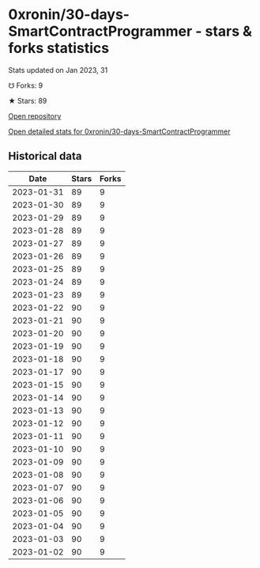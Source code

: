 # 0xronin/30-days-SmartContractProgrammer - stars & forks statistics

Stats updated on Jan 2023, 31

☋ Forks: 9

★ Stars: 89

[Open repository](https://github.com/0xronin/30-days-SmartContractProgrammer)

[Open detailed stats for 0xronin/30-days-SmartContractProgrammer](https://reviewgithub.com/rep/0xronin/30-days-SmartContractProgrammer)

## Historical data
| Date | Stars | Forks |
|------|-------|-------|
| 2023-01-31 | 89 | 9 | 
| 2023-01-30 | 89 | 9 | 
| 2023-01-29 | 89 | 9 | 
| 2023-01-28 | 89 | 9 | 
| 2023-01-27 | 89 | 9 | 
| 2023-01-26 | 89 | 9 | 
| 2023-01-25 | 89 | 9 | 
| 2023-01-24 | 89 | 9 | 
| 2023-01-23 | 89 | 9 | 
| 2023-01-22 | 90 | 9 | 
| 2023-01-21 | 90 | 9 | 
| 2023-01-20 | 90 | 9 | 
| 2023-01-19 | 90 | 9 | 
| 2023-01-18 | 90 | 9 | 
| 2023-01-17 | 90 | 9 | 
| 2023-01-15 | 90 | 9 | 
| 2023-01-14 | 90 | 9 | 
| 2023-01-13 | 90 | 9 | 
| 2023-01-12 | 90 | 9 | 
| 2023-01-11 | 90 | 9 | 
| 2023-01-10 | 90 | 9 | 
| 2023-01-09 | 90 | 9 | 
| 2023-01-08 | 90 | 9 | 
| 2023-01-07 | 90 | 9 | 
| 2023-01-06 | 90 | 9 | 
| 2023-01-05 | 90 | 9 | 
| 2023-01-04 | 90 | 9 | 
| 2023-01-03 | 90 | 9 | 
| 2023-01-02 | 90 | 9 | 

